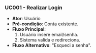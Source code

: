 ### UC001 - Realizar Login  
- **Ator**: Usuário  
- **Pré-condição**: Conta existente.  
- **Fluxo Principal**:  
  1. Usuário insere email/senha.  
  2. Sistema valida e redireciona.  
- **Fluxo Alternativo**: "Esqueci a senha". 
